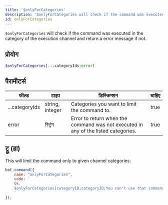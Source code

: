```yaml
---
title: '$onlyForCategories'
description: '$onlyForCategories will check if the command was executed in the category of the execution channel and return a error message if not.'
id: onlyForCategories
---
```


`$onlyForCategories` will check if the command was executed in the category of the execution channel and return a error message if not.

## प्रोयोग

```php
$onlyForCategories[...categoryIds;error]
```

## पैरामीटर्स

| फील्ड          | टाइप            | डिस्क्रिप्शन                                                                       | चाहिए |
| -------------- | --------------- | ---------------------------------------------------------------------------------- |:-----:|
| ...categoryIds | string, integer | Categories you want to limit the command to.                                       | true  |
| error          | स्ट्रिंग        | Error to return when the command was not executed in any of the listed categories. | true  |

## ट्रू (हा)

This will limit the command only to given channel categories:

```javascript
bot.command({
    name: "onlyForCategories",
    code: `
    Ok.
    $onlyForCategories[categoryID;categoryID;You can't use that command here!]
    `
});
```